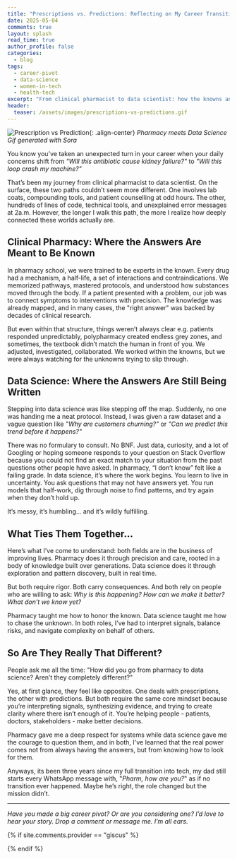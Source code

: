 ```yaml
---
title: "Prescriptions vs. Predictions: Reflecting on My Career Transition"
date: 2025-05-04
comments: true
layout: splash
read_time: true
author_profile: false
categories:
  - blog
tags:
  - career-pivot
  - data-science
  - women-in-tech
  - health-tech
excerpt: "From clinical pharmacist to data scientist: how the knowns and unknowns of two different worlds taught me to think, question, and explore."
header:
  teaser: /assets/images/prescriptions-vs-predictions.gif
---
```


![Prescription vs Prediction](/assets/images/prescriptions-vs-predictions.gif){: .align-center}
*Pharmacy meets Data Science Gif generated with Sora*

You know you've taken an unexpected turn in your career when your daily concerns shift from *"Will this antibiotic cause kidney failure?"* to _"Will this loop crash my machine?"_

That’s been my journey from clinical pharmacist to data scientist. On the surface, these two paths couldn’t seem more different. One involves lab coats, compounding tools, and patient counselling at odd hours. The other, hundreds of lines of code, technical tools, and unexplained error messages at 2a.m. However, the longer I walk this path, the more I realize how deeply connected these worlds actually are.

## Clinical Pharmacy: Where the Answers Are Meant to Be Known

In pharmacy school, we were trained to be experts in the known. Every drug had a mechanism, a half-life, a set of interactions and contraindications. We memorized pathways, mastered protocols, and understood how substances moved through the body. If a patient presented with a problem, our job was to connect symptoms to interventions with precision. The knowledge was already mapped, and in many cases, the "right answer" was backed by decades of clinical research.

But even within that structure, things weren’t always clear e.g. patients responded unpredictably, polypharmacy created endless grey zones, and sometimes, the textbook didn’t match the human in front of you. We adjusted, investigated, collaborated. We worked within the knowns, but we were always watching for the unknowns trying to slip through.

## Data Science: Where the Answers Are Still Being Written

Stepping into data science was like stepping off the map. Suddenly, no one was handing me a neat protocol. Instead, I was given a raw dataset and a vague question like *"Why are customers churning?"* or *"Can we predict this trend before it happens?"*

There was no formulary to consult. No BNF. Just data, curiosity, and a lot of Googling or hoping someone responds to your question on Stack Overflow because you could not find an exact match to your situation from the past questions other people have asked. In pharmacy, “I don’t know” felt like a failing grade. In data science, it’s where the work begins. You learn to live in uncertainty. You ask questions that may not have answers yet. You run models that half-work, dig through noise to find patterns, and try again when they don’t hold up.

It’s messy, it’s humbling... and it’s wildly fulfilling.

## What Ties Them Together...

Here’s what I’ve come to understand: both fields are in the business of improving lives. Pharmacy does it through precision and care, rooted in a body of knowledge built over generations. Data science does it through exploration and pattern discovery, built in real time.

But both require rigor. Both carry consequences. And both rely on people who are willing to ask:
*Why is this happening?*
*How can we make it better?*
*What don’t we know yet?*

Pharmacy taught me how to honor the known. Data science taught me how to chase the unknown. In both roles, I’ve had to interpret signals, balance risks, and navigate complexity on behalf of others.

## So Are They Really That Different?

People ask me all the time: "How did you go from pharmacy to data science? Aren’t they completely different?"

Yes, at first glance, they feel like opposites. One deals with prescriptions, the other with predictions. But both require the same core mindset because you’re interpreting signals, synthesizing evidence, and trying to create clarity where there isn’t enough of it. You’re helping people - patients, doctors, stakeholders - make better decisions.

Pharmacy gave me a deep respect for systems while data science gave me the courage to question them, and in both, I've learned that the real power comes not from always having the answers, but from knowing how to look for them.

Anyways, its been three years since my full transition into tech, my dad still starts every WhatsApp message with, "_Pharm, how are you?_" as if no transition ever happened. Maybe he’s right, the role changed but the mission didn’t.

---
*Have you made a big career pivot? Or are you considering one? I’d love to hear your story. Drop a comment or message me. I’m all ears.*

{% if site.comments.provider == "giscus" %}
  <script src="https://giscus.app/client.js"
          data-repo="{{ site.comments.giscus.repo }}"
          data-repo-id="{{ site.comments.giscus.repo_id }}"
          data-category="{{ site.comments.giscus.category }}"
          data-category-id="{{ site.comments.giscus.category_id }}"
          data-mapping="{{ site.comments.giscus.mapping }}"
          data-reactions-enabled="{{ site.comments.giscus.reactions_enabled }}"
          data-emit-metadata="{{ site.comments.giscus.emit_metadata }}"
          data-input-position="{{ site.comments.giscus.input_position }}"
          data-theme="{{ site.comments.giscus.theme }}"
          data-lang="{{ site.comments.giscus.lang }}"
          data-loading="{{ site.comments.giscus.loading }}"
          crossorigin="{{ site.comments.giscus.crossorigin }}"
          async>
  </script>
{% endif %}
